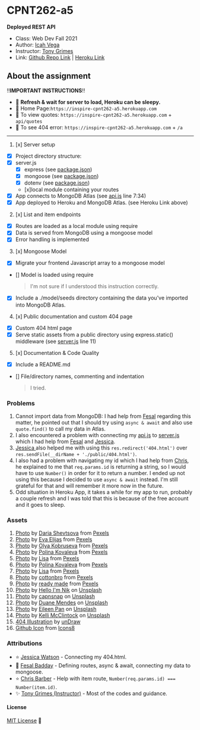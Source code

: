 # CPNT262-a5
**Deployed REST API**

- Class: Web Dev Fall 2021
- Author: [Icah Vega](https://github.com/Icahpv)
- Instructor: [Tony Grimes](https://github.com/acidtone)
- Link: [Github Repo Link](https://github.com/Icahpv/cpnt262-a5.git) | [Heroku Link](https://inspire-cpnt262-a5.herokuapp.com/)

## About the assignment

:bangbang:**IMPORTANT INSTRUCTIONS**:bangbang:
- :small_blue_diamond: **Refresh & wait for server to load, Heroku can be sleepy.**
- :small_blue_diamond: Home Page:`https://inspire-cpnt262-a5.herokuapp.com`
- :small_blue_diamond: To view quotes: `https://inspire-cpnt262-a5.herokuapp.com` + `api/quotes`
- :small_blue_diamond: To see 404 error: `https://inspire-cpnt262-a5.herokuapp.com` + `/a`

---

1. [x] Server setup
  - [x] Project directory structure:
  - [x] server.js
    - [x] express (see [package.json](package.json))
    - [x] mongoose (see [package.json](package.json))
    - [x] dotenv (see [package.json](package.json))
    - [x]local module containing your routes
  - [x] App connects to MongoDB Atlas (see [api.js](api.js) line 7:34)
  - [x] App deployed to Heroku and MongoDB Atlas. (see Heroku Link above)
2. [x] List and item endpoints
  - [x] Routes are loaded as a local module using require
  - [x] Data is served from MongoDB using a mongoose model
  - [x] Error handling is implemented
3. [x] Mongoose Model
  - [x] Migrate your frontend Javascript array to a mongoose model
  - [] Model is loaded using require 
    > I'm not sure if I understood this instruction correctly.
  - [x] Include a ./model/seeds directory containing the data you've imported into MongoDB Atlas.
4. [x] Public documentation and custom 404 page
  - [x] Custom 404 html page 
  - [x] Serve static assets from a public directory using express.static() middleware (see [server.js](server.js) line 11)
5. [x] Documentation &  Code Quality
  - [x] Include a README.md
  - [] File/directory names, commenting and indentation
    > I tried.

### Problems

1. Cannot import data from MongoDB: I had help from [Fesal](https://github.com/FesalBadday) regarding this matter, he pointed out that I should try using `async & await` and also use `quote.find()` to call my data in Atlas.
2. I also encountered a problem with connecting my [api.js](api.js) to [server.js](server.js) which I had help from [Fesal](https://github.com/FesalBadday) and [Jessica](https://github.com/Enyorose).
3. [Jessica ](https://github.com/Enyorose) also helped me with using this `res.redirect('404.html')` over `res.sendFile(__dirName + './public/404.html')`.
4. I also had a problem with navigating my id which I had help from [Chris](https://github.com/13retonnian), he explained to me that `req.params.id` is returning a string, so I would have to use `Number()` in order for it to return a number. I ended up not using this because I decided to use `async & await` instead. I'm still grateful for that and will remember it more now in the future.
5. Odd situation in Heroku App, it takes a while for my app to run, probably a couple refresh and I was told that this is because of the free account and it goes to sleep.


### Assets

1. [Photo](https://www.pexels.com/photo/all-we-have-is-now-neon-signage-on-black-surface-1580625/) by [Daria Shevtsova](https://www.pexels.com/@daria) from [Pexels](https://www.pexels.com/)
2. [Photo](https://www.pexels.com/photo/close-up-shot-of-inspiring-words-on-a-brown-paper-6956352/) by [Eva Elijas](https://www.pexels.com/@eva-elijas) from [Pexels](https://www.pexels.com/)
3. [Photo](https://www.pexels.com/photo/don-t-quit-message-5238670/) by [Olya Kobruseva](https://www.pexels.com/@olyakobruseva) from [Pexels](https://www.pexels.com/)
4. [Photo](https://www.pexels.com/photo/handwritten-sign-texture-writing-6185624/) by [Polina Kovaleva](https://www.pexels.com/@polina-kovaleva) from [Pexels](https://www.pexels.com/)
5. [Photo](https://www.pexels.com/photo/person-holding-a-sticky-note-1485548/) by [Lisa](https://www.pexels.com/@fotios-photos) from [Pexels](https://www.pexels.com/)
6. [Photo](https://www.pexels.com/photo/dirty-industry-pattern-texture-6185361/) by [Polina Kovaleva](https://www.pexels.com/@polina-kovaleva) from [Pexels](https://www.pexels.com/)
7. [Photo](https://www.pexels.com/photo/paper-with-a-quote-3974410/) by [Lisa](https://www.pexels.com/@fotios-photos) from [Pexels](https://www.pexels.com/)
8. [Photo](https://www.pexels.com/photo/text-4753879/) by [cottonbro](https://www.pexels.com/@cottonbro) from [Pexels](https://www.pexels.com/)
9. [Photo](https://www.pexels.com/photo/blue-card-with-inspirational-message-3927440/) by [ready made](https://www.pexels.com/@readymade) from [Pexels](https://www.pexels.com/)
10. [Photo](https://unsplash.com/photos/z1d-LP8sjuI) by [Hello I'm Nik](https://unsplash.com/@helloimnik) on [Unsplash](https://unsplash.com/)
11. [Photo](https://unsplash.com/photos/utYSgMOIm5w) by [capnsnap](https://unsplash.com/@capnsnap) on [Unsplash](https://unsplash.com/)
12. [Photo](https://unsplash.com/photos/M5OpeuHep1E) by [Duane Mendes](https://unsplash.com/@duanemendes) on [Unsplash](https://unsplash.com/)
13. [Photo](https://unsplash.com/photos/5d5DSRQ5dUc) by [Eileen Pan](https://unsplash.com/@eileenp) on [Unsplash](https://unsplash.com/)
14. [Photo](https://unsplash.com/photos/QFKMeRCHb8w) by [Kelli McClintock](https://unsplash.com/@kelli_mcclintock) on [Unsplash](https://unsplash.com/)
15. [404 Illustration](https://undraw.co/illustrations) by [unDraw](https://undraw.co)
16. [Github Icon](https://icons8.com/icons/set/github) from [Icons8](https://icons8.com)

### Attributions

- :star: [Jessica Watson](https://github.com/Enyorose) - Connecting my 404.html.
- :star2: [Fesal Badday](https://github.com/FesalBadday) - Defining routes, async & await, connecting my data to mongoose.
- :star: [Chris Barber](https://github.com/13retonnian) - Help with item route, `Number(req.params.id) === Number(item.id)`.
- :sparkles: [Tony Grimes (Instructor)](https://github.com/acidtone) - Most of the codes and guidance.

#### License
[MIT License](License) :scroll: